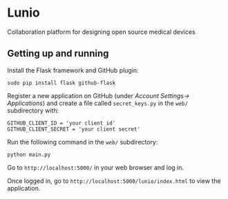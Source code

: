 Lunio
=====

Collaboration platform for designing open source medical devices


Getting up and running
----------------------

Install the Flask framework and GitHub plugin:

    sudo pip install flask github-flask

Register a new application on GitHub (under *Account Settings-> Applications*) and create a file called `secret_keys.py` in the `web/` subdirectory with:

    GITHUB_CLIENT_ID = 'your client id'
    GITHUB_CLIENT_SECRET = 'your client secret'
  
Run the following command in the `web/` subdirectory:

    python main.py

Go to `http://localhost:5000/` in your web browser and log in.

Once logged in, go to `http://localhost:5000/lunio/index.html` to view the application.
